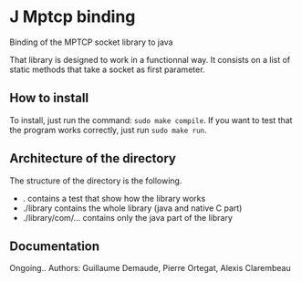 # J Mptcp binding 

Binding of the MPTCP socket library to java

That library is designed to work in a functionnal way. It consists on a list of static methods that take a socket as first parameter. 

## How to install

To install, just run the command: `sudo make compile`. If you want to test that the program works correctly, just run `sudo make run`. 

## Architecture of the directory 

The structure of the directory is the following. 

 * . contains a test that show how the library works
 * ./library contains the whole library (java and native C part) 
 * ./library/com/... contains only the java part of the library 

## Documentation 
Ongoing..
Authors: Guillaume Demaude, Pierre Ortegat, Alexis Clarembeau

